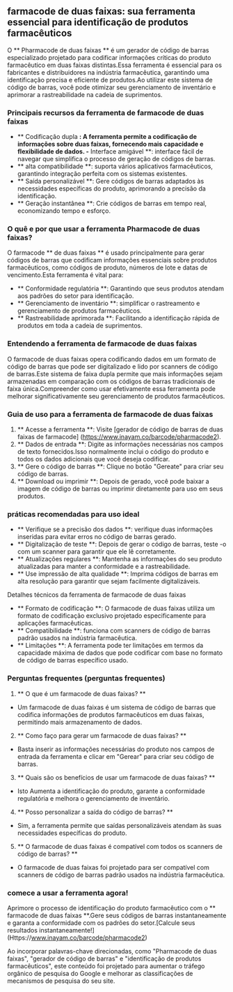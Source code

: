 ## farmacode de duas faixas: sua ferramenta essencial para identificação de produtos farmacêuticos

O ** Pharmacode de duas faixas ** é um gerador de código de barras especializado projetado para codificar informações críticas do produto farmacêutico em duas faixas distintas.Essa ferramenta é essencial para os fabricantes e distribuidores na indústria farmacêutica, garantindo uma identificação precisa e eficiente de produtos.Ao utilizar este sistema de código de barras, você pode otimizar seu gerenciamento de inventário e aprimorar a rastreabilidade na cadeia de suprimentos.

### Principais recursos da ferramenta de farmacode de duas faixas

- ** Codificação dupla **: A ferramenta permite a codificação de informações sobre duas faixas, fornecendo mais capacidade e flexibilidade de dados.
-** Interface amigável **: interface fácil de navegar que simplifica o processo de geração de códigos de barras.
- ** alta compatibilidade **: suporta vários aplicativos farmacêuticos, garantindo integração perfeita com os sistemas existentes.
- ** Saída personalizável **: Gere códigos de barras adaptados às necessidades específicas do produto, aprimorando a precisão da identificação.
- ** Geração instantânea **: Crie códigos de barras em tempo real, economizando tempo e esforço.

### O quê e por que usar a ferramenta Pharmacode de duas faixas?

O farmacode ** de duas faixas ** é usado principalmente para gerar códigos de barras que codificam informações essenciais sobre produtos farmacêuticos, como códigos de produto, números de lote e datas de vencimento.Esta ferramenta é vital para:

- ** Conformidade regulatória **: Garantindo que seus produtos atendam aos padrões do setor para identificação.
- ** Gerenciamento de inventário **: simplificar o rastreamento e gerenciamento de produtos farmacêuticos.
- ** Rastreabilidade aprimorada **: Facilitando a identificação rápida de produtos em toda a cadeia de suprimentos.

### Entendendo a ferramenta de farmacode de duas faixas

O farmacode de duas faixas opera codificando dados em um formato de código de barras que pode ser digitalizado e lido por scanners de código de barras.Este sistema de faixa dupla permite que mais informações sejam armazenadas em comparação com os códigos de barras tradicionais de faixa única.Compreender como usar efetivamente essa ferramenta pode melhorar significativamente seu gerenciamento de produtos farmacêuticos.

### Guia de uso para a ferramenta de farmacode de duas faixas

1. ** Acesse a ferramenta **: Visite [gerador de código de barras de duas faixas de farmacode] (https://www.inayam.co/barcode/pharmacode2).
2. ** Dados de entrada **: Digite as informações necessárias nos campos de texto fornecidos.Isso normalmente inclui o código do produto e todos os dados adicionais que você deseja codificar.
3. ** Gere o código de barras **: Clique no botão "Gereate" para criar seu código de barras.
4. ** Download ou imprimir **: Depois de gerado, você pode baixar a imagem de código de barras ou imprimir diretamente para uso em seus produtos.

### práticas recomendadas para uso ideal

- ** Verifique se a precisão dos dados **: verifique duas informações inseridas para evitar erros no código de barras gerado.
- ** Digitalização de teste **: Depois de gerar o código de barras, teste -o com um scanner para garantir que ele lê corretamente.
- ** Atualizações regulares **: Mantenha as informações do seu produto atualizadas para manter a conformidade e a rastreabilidade.
- ** Use impressão de alta qualidade **: Imprima códigos de barras em alta resolução para garantir que sejam facilmente digitalizáveis.

Detalhes técnicos da ferramenta de farmacode de duas faixas

- ** Formato de codificação **: O farmacode de duas faixas utiliza um formato de codificação exclusivo projetado especificamente para aplicações farmacêuticas.
- ** Compatibilidade **: funciona com scanners de código de barras padrão usados ​​na indústria farmacêutica.
- ** Limitações **: A ferramenta pode ter limitações em termos da capacidade máxima de dados que pode codificar com base no formato de código de barras específico usado.

### Perguntas frequentes (perguntas frequentes)

1. ** O que é um farmacode de duas faixas? **
- Um farmacode de duas faixas é um sistema de código de barras que codifica informações de produtos farmacêuticos em duas faixas, permitindo mais armazenamento de dados.

2. ** Como faço para gerar um farmacode de duas faixas? **
- Basta inserir as informações necessárias do produto nos campos de entrada da ferramenta e clicar em "Gerear" para criar seu código de barras.

3. ** Quais são os benefícios de usar um farmacode de duas faixas? **
- Isto Aumenta a identificação do produto, garante a conformidade regulatória e melhora o gerenciamento de inventário.

4. ** Posso personalizar a saída do código de barras? **
- Sim, a ferramenta permite que saídas personalizáveis ​​atendam às suas necessidades específicas do produto.

5. ** O farmacode de duas faixas é compatível com todos os scanners de código de barras? **
- O farmacode de duas faixas foi projetado para ser compatível com scanners de código de barras padrão usados ​​na indústria farmacêutica.

### comece a usar a ferramenta agora!

Aprimore o processo de identificação do produto farmacêutico com o ** farmacode de duas faixas **.Gere seus códigos de barras instantaneamente e garanta a conformidade com os padrões do setor.[Calcule seus resultados instantaneamente!] (Https://www.inayam.co/barcode/pharmacode2)

Ao incorporar palavras-chave direcionadas, como "Pharmacode de duas faixas", "gerador de código de barras" e "identificação de produtos farmacêuticos", este conteúdo foi projetado para aumentar o tráfego orgânico de pesquisa do Google e melhorar as classificações de mecanismos de pesquisa do seu site.